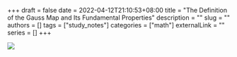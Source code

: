 +++ 
draft = false
date = 2022-04-12T21:10:53+08:00
title = "The Definition of the Gauss Map and Its Fundamental Properties"
description = ""
slug = ""
authors = []
tags = ["study_notes"]
categories = ["math"]
externalLink = ""
series = []
+++

![](https://raw.githubusercontent.com/baboonSTW/Blog-img/main/202204122111916.png)